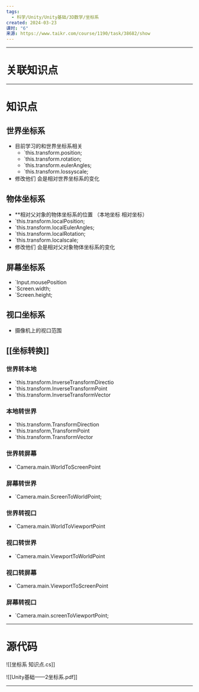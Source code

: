 ```yaml
---
tags:
  - 科学/Unity/Unity基础/3D数学/坐标系
created: 2024-03-23
课时: "6"
来源: https://www.taikr.com/course/1190/task/38682/show
---
```


---
# 关联知识点



---
# 知识点

## 世界坐标系

- 目前学习的和世界坐标系相关
	- `this.transform.position;
	- `this.transform.rotation;
	- `this.transform.eulerAngles;
	- `this.transform.lossyscale;
- 修改他们 会是相对世界坐标系的变化
## 物体坐标系

- **相对父对象的物体坐标系的位置 （本地坐标 相对坐标）
- `this.transform.localPosition;
- `this.transform.localEulerAngles;
- `this.transform.localRotation;
- `this.transform.localscale;
- 修改他们 会是相对父对象物体坐标系的变化
## 屏幕坐标系

- `Input.mousePosition
- `Screen.width;
- `Screen.height;
## 视口坐标系

- 摄像机上的视口范围
## [[坐标转换]]

### 世界转本地

- `this.transform.InverseTransformDirectio
- `this.transform.InverseTransformPoint
- `this.transform.InverseTransformVector
### 本地转世界

- `this.transform.TransformDirection
- `this.transform,TransformPoint
- `this.transform.TransformVector
### 世界转屏幕

- `Camera.main.WorldToScreenPoint
### 屏幕转世界

- `Camera.main.ScreenToWorldPoint;
### 世界转视口

- `Camera.main.WorldToViewportPoint
### 视口转世界

- `Camera.main.ViewportToWorldPoint
### 视口转屏幕

- `Camera.main.ViewportToScreenPoint
### 屏幕转视口

- `Camera.main.screenToViewportPoint;

---
# 源代码

![[坐标系 知识点.cs]]

![[Unity基础——2坐标系.pdf]]

---


